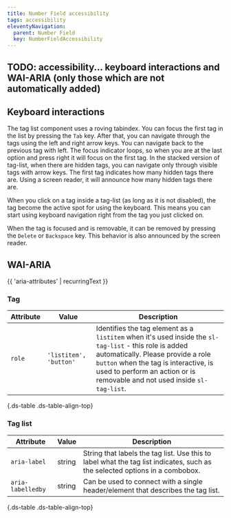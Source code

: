 ```yaml
---
title: Number Field accessibility
tags: accessibility
eleventyNavigation:
  parent: Number Field
  key: NumberFieldAccessibility
---
```

<section>

## TODO: accessibility... keyboard interactions and WAI-ARIA (only those which are not automatically added)

## Keyboard interactions

The tag list component uses a roving tabindex. You can focus the first tag in the list by pressing the `Tab` key. After that, you can navigate through the tags using the left and right arrow keys. You can navigate back to the previous tag with left. The focus indicator loops, so when you are at the last option and press right it will focus on the first tag.
In the stacked version of tag-list, when there are hidden tags, you can navigate only through visible tags with arrow keys. The first tag indicates how many hidden tags there are. Using a screen reader, it will announce how many hidden tags there are.


When you click on a tag inside a tag-list (as long as it is not disabled), the tag become the active spot for using the keyboard. This means you can start using keyboard navigation right from the tag you just clicked on.


When the tag is focused and is removable, it can be removed by pressing the `Delete` or `Backspace` key. This behavior is also announced by the screen reader.

</section>

<section>

## WAI-ARIA

{{ 'aria-attributes' | recurringText }}

### Tag

<div class="ds-table-wrapper">

|Attribute|Value|Description|
|-|-|-|
|`role`|`'listitem', 'button'`|Identifies the tag element as a `listitem` when it's used inside the `sl-tag-list` - this role is added automatically. Please provide a role `button` when the tag is interactive, is used to perform an action or is removable and not used inside `sl-tag-list`.|

{.ds-table .ds-table-align-top}

</div>

### Tag list

<div class="ds-table-wrapper">

|Attribute|Value|Description|
|-|-|-
|`aria-label`|string|String that labels the tag list. Use this to label what the tag list indicates, such as the selected options in a combobox.|
|`aria-labelledby`|string|Can be used to connect with a single header/element that describes the tag list.|

{.ds-table .ds-table-align-top}

</div>

</section>
